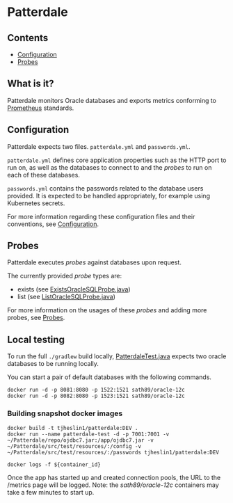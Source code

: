 # Patterdale

## Contents

- [Configuration](configuration.md)
- [Probes](probes.md)

## What is it?

Patterdale monitors Oracle databases and exports metrics conforming to [Prometheus](https://github.com/prometheus/prometheus) standards.

## Configuration

Patterdale expects two files. `patterdale.yml` and `passwords.yml`. 

`patterdale.yml` defines core application properties such as the HTTP port to run on, as well as the databases to connect to and the _probes_ to run on each of these databases.

`passwords.yml` contains the passwords related to the database users provided. It is expected to be handled appropriately, for example using Kubernetes secrets.

For more information regarding these configuration files and their conventions, see [Configuration](configuration.md).

## Probes

Patterdale executes _probes_ against databases upon request.

The currently provided _probe_ types are:

- exists (see [ExistsOracleSQLProbe.java](https://github.com/tjheslin1/Patterdale/blob/master/src/main/java/io/github/tjheslin1/patterdale/metrics/probe/ExistsOracleSQLProbe.java))
- list (see [ListOracleSQLProbe.java](https://github.com/tjheslin1/Patterdale/blob/master/src/main/java/io/github/tjheslin1/patterdale/metrics/probe/ListOracleSQLProbe.java))

For more information on the usages of these _probes_ and adding more probes, see [Probes](probes.md).

## Local testing

To run the full `./gradlew` build locally, [PatterdaleTest.java](https://github.com/tjheslin1/Patterdale/blob/master/src/test/java/endtoend/PatterdaleTest.java)
expects two oracle databases to be running locally.

You can start a pair of default databases with the following commands.
```
docker run -d -p 8081:8080 -p 1522:1521 sath89/oracle-12c
docker run -d -p 8082:8080 -p 1523:1521 sath89/oracle-12c
```

### Building snapshot docker images

```
docker build -t tjheslin1/patterdale:DEV .
docker run --name patterdale-test -d -p 7001:7001 -v ~/Patterdale/repo/ojdbc7.jar:/app/ojdbc7.jar -v ~/Patterdale/src/test/resources/:/config -v ~/Patterdale/src/test/resources/:/passwords tjheslin1/patterdale:DEV

docker logs -f ${container_id}
```

Once the app has started up and created connection pools, the URL to the /metrics page will be logged.
Note: the _sath89/oracle-12c_ containers may take a few minutes to start up.
